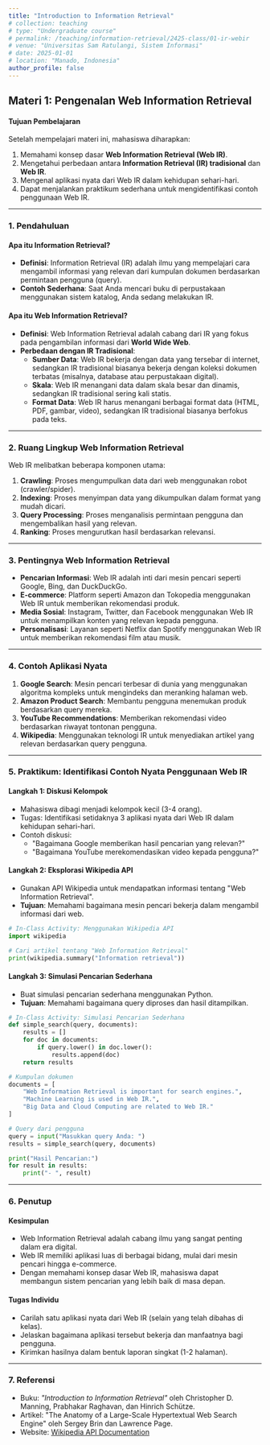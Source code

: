```yaml
---
title: "Introduction to Information Retrieval"
# collection: teaching
# type: "Undergraduate course"
# permalink: /teaching/information-retrieval/2425-class/01-ir-webir
# venue: "Universitas Sam Ratulangi, Sistem Informasi"
# date: 2025-01-01
# location: "Manado, Indonesia"
author_profile: false
---
```


## **Materi 1: Pengenalan Web Information Retrieval**

#### **Tujuan Pembelajaran**

Setelah mempelajari materi ini, mahasiswa diharapkan:

1. Memahami konsep dasar **Web Information Retrieval (Web IR)**.
2. Mengetahui perbedaan antara **Information Retrieval (IR) tradisional** dan **Web IR**.
3. Mengenal aplikasi nyata dari Web IR dalam kehidupan sehari-hari.
4. Dapat menjalankan praktikum sederhana untuk mengidentifikasi contoh penggunaan Web IR.

---

### **1. Pendahuluan**

#### **Apa itu Information Retrieval?**

- **Definisi**: Information Retrieval (IR) adalah ilmu yang mempelajari cara mengambil informasi yang relevan dari kumpulan dokumen berdasarkan permintaan pengguna (query).
- **Contoh Sederhana**: Saat Anda mencari buku di perpustakaan menggunakan sistem katalog, Anda sedang melakukan IR.

#### **Apa itu Web Information Retrieval?**

- **Definisi**: Web Information Retrieval adalah cabang dari IR yang fokus pada pengambilan informasi dari **World Wide Web**.
- **Perbedaan dengan IR Tradisional**:
  - **Sumber Data**: Web IR bekerja dengan data yang tersebar di internet, sedangkan IR tradisional biasanya bekerja dengan koleksi dokumen terbatas (misalnya, database atau perpustakaan digital).
  - **Skala**: Web IR menangani data dalam skala besar dan dinamis, sedangkan IR tradisional sering kali statis.
  - **Format Data**: Web IR harus menangani berbagai format data (HTML, PDF, gambar, video), sedangkan IR tradisional biasanya berfokus pada teks.

---

### **2. Ruang Lingkup Web Information Retrieval**

Web IR melibatkan beberapa komponen utama:

1. **Crawling**: Proses mengumpulkan data dari web menggunakan robot (crawler/spider).
2. **Indexing**: Proses menyimpan data yang dikumpulkan dalam format yang mudah dicari.
3. **Query Processing**: Proses menganalisis permintaan pengguna dan mengembalikan hasil yang relevan.
4. **Ranking**: Proses mengurutkan hasil berdasarkan relevansi.

---

### **3. Pentingnya Web Information Retrieval**

- **Pencarian Informasi**: Web IR adalah inti dari mesin pencari seperti Google, Bing, dan DuckDuckGo.
- **E-commerce**: Platform seperti Amazon dan Tokopedia menggunakan Web IR untuk memberikan rekomendasi produk.
- **Media Sosial**: Instagram, Twitter, dan Facebook menggunakan Web IR untuk menampilkan konten yang relevan kepada pengguna.
- **Personalisasi**: Layanan seperti Netflix dan Spotify menggunakan Web IR untuk memberikan rekomendasi film atau musik.

---

### **4. Contoh Aplikasi Nyata**

1. **Google Search**: Mesin pencari terbesar di dunia yang menggunakan algoritma kompleks untuk mengindeks dan meranking halaman web.
2. **Amazon Product Search**: Membantu pengguna menemukan produk berdasarkan query mereka.
3. **YouTube Recommendations**: Memberikan rekomendasi video berdasarkan riwayat tontonan pengguna.
4. **Wikipedia**: Menggunakan teknologi IR untuk menyediakan artikel yang relevan berdasarkan query pengguna.

---

### **5. Praktikum: Identifikasi Contoh Nyata Penggunaan Web IR**

#### **Langkah 1: Diskusi Kelompok**

- Mahasiswa dibagi menjadi kelompok kecil (3-4 orang).
- Tugas: Identifikasi setidaknya 3 aplikasi nyata dari Web IR dalam kehidupan sehari-hari.
- Contoh diskusi:
  - "Bagaimana Google memberikan hasil pencarian yang relevan?"
  - "Bagaimana YouTube merekomendasikan video kepada pengguna?"

#### **Langkah 2: Eksplorasi Wikipedia API**

- Gunakan API Wikipedia untuk mendapatkan informasi tentang "Web Information Retrieval".
- **Tujuan**: Memahami bagaimana mesin pencari bekerja dalam mengambil informasi dari web.

```python
# In-Class Activity: Menggunakan Wikipedia API
import wikipedia

# Cari artikel tentang "Web Information Retrieval"
print(wikipedia.summary("Information retrieval"))
```

#### **Langkah 3: Simulasi Pencarian Sederhana**

- Buat simulasi pencarian sederhana menggunakan Python.
- **Tujuan**: Memahami bagaimana query diproses dan hasil ditampilkan.

```python
# In-Class Activity: Simulasi Pencarian Sederhana
def simple_search(query, documents):
    results = []
    for doc in documents:
        if query.lower() in doc.lower():
            results.append(doc)
    return results

# Kumpulan dokumen
documents = [
    "Web Information Retrieval is important for search engines.",
    "Machine Learning is used in Web IR.",
    "Big Data and Cloud Computing are related to Web IR."
]

# Query dari pengguna
query = input("Masukkan query Anda: ")
results = simple_search(query, documents)

print("Hasil Pencarian:")
for result in results:
    print("- ", result)
```

---

### **6. Penutup**

#### **Kesimpulan**

- Web Information Retrieval adalah cabang ilmu yang sangat penting dalam era digital.
- Web IR memiliki aplikasi luas di berbagai bidang, mulai dari mesin pencari hingga e-commerce.
- Dengan memahami konsep dasar Web IR, mahasiswa dapat membangun sistem pencarian yang lebih baik di masa depan.

#### **Tugas Individu**

- Carilah satu aplikasi nyata dari Web IR (selain yang telah dibahas di kelas).
- Jelaskan bagaimana aplikasi tersebut bekerja dan manfaatnya bagi pengguna.
- Kirimkan hasilnya dalam bentuk laporan singkat (1-2 halaman).

---

### **7. Referensi**

- Buku: _"Introduction to Information Retrieval"_ oleh Christopher D. Manning, Prabhakar Raghavan, dan Hinrich Schütze.
- Artikel: "The Anatomy of a Large-Scale Hypertextual Web Search Engine" oleh Sergey Brin dan Lawrence Page.
- Website: [Wikipedia API Documentation](https://wikipedia.readthedocs.io/en/latest/)
